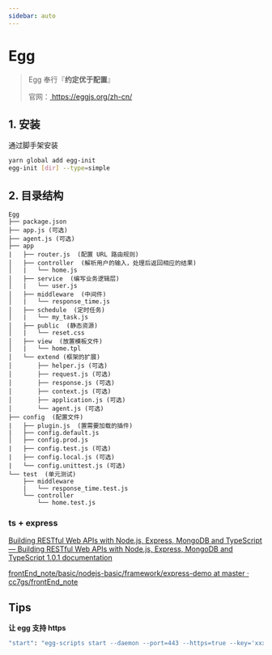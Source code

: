 ```yaml
---
sidebar: auto
---
```


# Egg

> Egg 奉行『**约定优于配置**』
>
> 官网：[ https://eggjs.org/zh-cn/ ](https://eggjs.org/zh-cn/)

## 1. 安装

通过脚手架安装

```bash
yarn global add egg-init
egg-init [dir] --type=simple
```

## 2. 目录结构

```
Egg
├── package.json
├── app.js (可选)
├── agent.js (可选)
├── app
|   ├── router.js  (配置 URL 路由规则)
│   ├── controller  (解析用户的输入，处理后返回相应的结果)
│   |   └── home.js
│   ├── service  (编写业务逻辑层)
│   |   └── user.js
│   ├── middleware  (中间件)
│   |   └── response_time.js
│   ├── schedule  (定时任务)
│   |   └── my_task.js
│   ├── public  (静态资源)
│   |   └── reset.css
│   ├── view  (放置模板文件)
│   |   └── home.tpl
│   └── extend (框架的扩展)
│       ├── helper.js (可选)
│       ├── request.js (可选)
│       ├── response.js (可选)
│       ├── context.js (可选)
│       ├── application.js (可选)
│       └── agent.js (可选)
├── config  (配置文件)
|   ├── plugin.js  (置需要加载的插件)
|   ├── config.default.js
│   ├── config.prod.js
|   ├── config.test.js (可选)
|   ├── config.local.js (可选)
|   └── config.unittest.js (可选)
└── test  (单元测试)
    ├── middleware
    |   └── response_time.test.js
    └── controller
        └── home.test.js
```

### ts + express

[Building RESTful Web APIs with Node.js, Express, MongoDB and TypeScript — Building RESTful Web APIs with Node.js, Express, MongoDB and TypeScript 1.0.1 documentation](https://restful-api-node-typescript.books.dalenguyen.me/en/latest/index.html)

[frontEnd_note/basic/nodejs-basic/framework/express-demo at master · cc7gs/frontEnd_note](https://github.com/cc7gs/frontEnd_note/tree/master/basic/nodejs-basic/framework/express-demo)

## Tips

**让 egg 支持 https**

```bash
"start": "egg-scripts start --daemon --port=443 --https=true --key='xxxxx.key' --cert='xxxxx.crt'",
```
